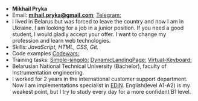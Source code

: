 * **Mikhail Pryka**
* Email: **mihail.pryka@gmail.com**; [Telegram:](https://t.me/MrZlydzen)
* I lived in Belarus but was forced to leave the country and now I am in Ukraine. I am looking for a job in a junior position. If you need a good student, I would gladly accept your offer. I want to change my profession and learn web technologies. 
* Skills: *JavaScript, HTML, CSS, Git.* 
* Code examples [Codewars:](https://www.codewars.com/users/MichaelPika)
* Training tasks: [Simple-singolo:](https://github.com/MichaelPika/Simple-singolo) [DynamicLandingPage:](https://github.com/MichaelPika/DynamicLandingPage) [Virtual-Keyboard:](https://github.com/MichaelPika/Virtual-Keyboard)
*  Belarusian National Technical University (Bachelor), faculty of Instrumentation engineering.
*  I worked for 2 years in the international customer support department. Now I am implementations specialist in [EDiN](https://edn.by). English(level A1-A2) is my weakest point, but I try to study every day for a more confident B1 level.